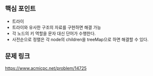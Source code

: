 ## 핵심 포인트

- 트라이
- 트라이와 유사한 구조의 자료를 구현하면 해결 가능
- 각 노드의 키 역할을 문자 대신 단어가 수행한다.
- 사전순으로 정렬은 각 node의 children을 treeMap으로 하면 해결할 수 있다.

## 문제 링크

https://www.acmicpc.net/problem/14725
